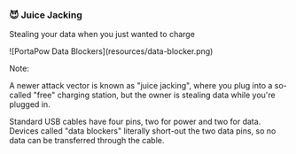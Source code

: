 ### 😈 Juice Jacking

Stealing your data when you just wanted to charge

<!-- .element: class="fragment" style="max-width: 40%; margin: 0 auto;" --> ![PortaPow Data Blockers](resources/data-blocker.png)

Note:

A newer attack vector is known as "juice jacking", where you plug into a so-called "free" charging station, but the owner is stealing data while you're plugged in.

Standard USB cables have four pins, two for power and two for data. Devices called "data blockers" literally short-out the two data pins, so no data can be transferred through the cable.
